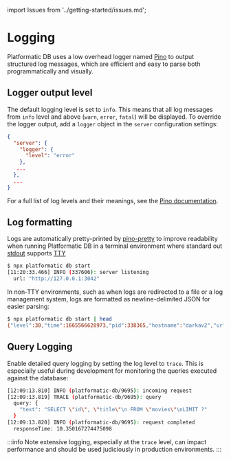 import Issues from '../getting-started/issues.md';

# Logging

Platformatic DB uses a low overhead logger named [Pino](https://github.com/pinojs/pino)
to output structured log messages, which are efficient and easy to parse both programmatically and visually.

## Logger output level

The default logging level is set to `info`. This means that all log messages from `info` level and above (`warn`, `error`, `fatal`) will be displayed. To override the logger output, add a `logger` object in the `server` configuration settings:

```json title="platformatic.json"
{
  "server": {
    "logger": {
      "level": "error"
    },
   ...
  },
  ...
}
```

For a full list of log levels and their meanings, see the [Pino documentation](https://github.com/pinojs/pino/blob/main/docs/api.md#level-string).


## Log formatting

Logs are automatically pretty-printed by [pino-pretty](https://github.com/pinojs/pino-pretty) to improve readability when running Platformatic DB in a terminal environment where standard out [stdout](https://en.wikipedia.org/wiki/Standard_streams#Standard_output_(stdout)) supports [TTY](https://en.wikipedia.org/wiki/Tty_(Unix))

```bash
$ npx platformatic db start
[11:20:33.466] INFO (337606): server listening
  url: "http://127.0.0.1:3042"
```

In non-TTY environments, such as when logs are redirected to a file or a log management system, logs are formatted as newline-delimited JSON for easier parsing:

```bash
$ npx platformatic db start | head
{"level":30,"time":1665566628973,"pid":338365,"hostname":"darkav2","url":"http://127.0.0.1:3042","msg":"server listening"}
```

## Query Logging

Enable detailed query logging by setting the log level to `trace`. This is especially useful during development for monitoring the queries executed against the database:

```bash
[12:09:13.810] INFO (platformatic-db/9695): incoming request
[12:09:13.819] TRACE (platformatic-db/9695): query
  query: {
    "text": "SELECT \"id\", \"title\"\n FROM \"movies\"\nLIMIT ?"
  }
[12:09:13.820] INFO (platformatic-db/9695): request completed
  responseTime: 10.350167274475098
```

:::info
Note extensive logging, especially at the `trace` level, can impact performance and should be used judiciously in production environments.
:::

<Issues />

